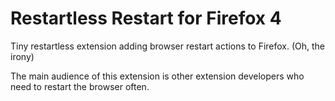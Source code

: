 Restartless Restart for Firefox 4
===
Tiny restartless extension adding browser restart actions to Firefox.
(Oh, the irony)

The main audience of this extension is other extension developers who need
to restart the browser often.

